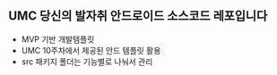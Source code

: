 ## UMC 당신의 발자취 안드로이드 소스코드 레포입니다

- MVP 기반 개발템플릿
- UMC 10주차에서 제공된 안드 템플릿 활용
- src 패키지 폴더는 기능별로 나눠서 관리

